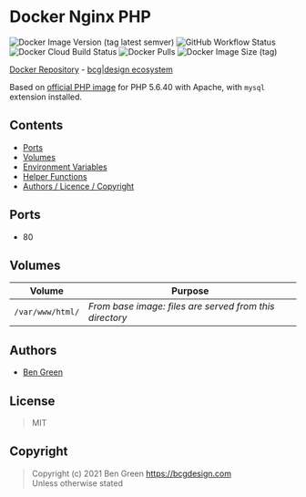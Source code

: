 # Docker Nginx PHP

![Docker Image Version (tag latest semver)](https://img.shields.io/docker/v/bcgdesign/apache-php/latest) ![GitHub Workflow Status](https://img.shields.io/github/workflow/status/bencgreen/docker-apache-php/5.6-dev?label=github+7.3) ![Docker Cloud Build Status](https://img.shields.io/docker/cloud/build/bcgdesign/apache-php?label=docker) ![Docker Pulls](https://img.shields.io/docker/pulls/bcgdesign/apache-php?label=pulls) ![Docker Image Size (tag)](https://img.shields.io/docker/image-size/bcgdesign/apache-php/latest?label=size)

[Docker Repository](https://hub.docker.com/r/bcgdesign/apache-php) - [bcg|design ecosystem](https://github.com/bencgreen/docker)

Based on [official PHP image](https://hub.docker.com/_/php/) for PHP 5.6.40 with Apache, with `mysql` extension installed.

## Contents

* [Ports](#ports)
* [Volumes](#volumes)
* [Environment Variables](#environment-variables)
* [Helper Functions](#helper-functions)
* [Authors / Licence / Copyright](#authors)

## Ports

* 80

## Volumes

| Volume             | Purpose                                                 |
| ------------------ | ------------------------------------------------------- |
| `/var/www/html/`   | *From base image: files are served from this directory* |

## Authors

* [Ben Green](https://github.com/bencgreen)

## License

> MIT

## Copyright

> Copyright (c) 2021 Ben Green <https://bcgdesign.com>  
> Unless otherwise stated
